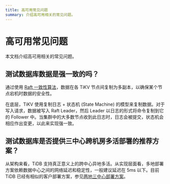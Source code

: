```yaml
---
title: 高可用常见问题
summary: 介绍高可用相关的常见问题。
---
```


# 高可用常见问题

本文档介绍高可用相关的常见问题。

## 测试数据库数据是强一致的吗？

通过使用 [Raft 一致性算法](https://raft.github.io/)，数据在各 TiKV 节点间复制为多副本，以确保某个节点宕机时数据的安全性。

在底层，TiKV 使用复制日志 + 状态机 (State Machine) 的模型来复制数据。对于写入请求，数据被写入 Raft Leader，然后 Leader 以日志的形式将命令复制到它的 Follower 中。当集群中的大多数节点收到此日志时，日志会被提交，状态机会相应作出变更，以此来实现强一致。

## 测试数据库是否提供三中心跨机房多活部署的推荐方案？

从架构来看，TiDB 支持真正意义上的跨中心异地多活。从实现层面看，多地部署方案依赖数据中心之间的网络延迟和稳定性，一般建议延迟在 5ms 以下。目前 TiDB 已经有相似的客户部署方案，参见[两地三中心部署方案](/three-data-centers-in-two-cities-deployment.md)。
